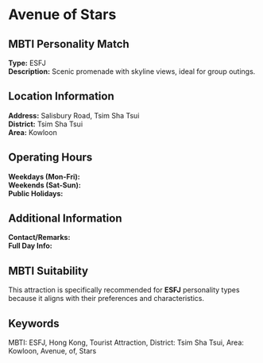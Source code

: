 # Avenue of Stars

## MBTI Personality Match
**Type:** ESFJ  
**Description:** Scenic promenade with skyline views, ideal for group outings.

## Location Information
**Address:** Salisbury Road, Tsim Sha Tsui  
**District:** Tsim Sha Tsui  
**Area:** Kowloon

## Operating Hours
**Weekdays (Mon-Fri):**   
**Weekends (Sat-Sun):**   
**Public Holidays:** 

## Additional Information
**Contact/Remarks:**   
**Full Day Info:** 

## MBTI Suitability
This attraction is specifically recommended for **ESFJ** personality types because it aligns with their preferences and characteristics.

## Keywords
MBTI: ESFJ, Hong Kong, Tourist Attraction, District: Tsim Sha Tsui, Area: Kowloon, Avenue, of, Stars
